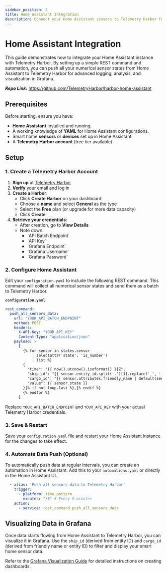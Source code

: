 ```yaml
---
sidebar_position: 2
title: Home Assistant Integration
description: Connect your Home Assistant sensors to Telemetry Harbor for advanced data logging and visualization.
---
```


# Home Assistant Integration

This guide demonstrates how to integrate your Home Assistant instance with Telemetry Harbor. By setting up a simple REST command and automation, you can push all your numerical sensor states from Home Assistant to Telemetry Harbor for advanced logging, analysis, and visualization in Grafana.

**_Repo Link:_** https://github.com/TelemetryHarbor/harbor-home-assistant


## Prerequisites

Before starting, ensure you have:

-   **Home Assistant** installed and running.
-   A working knowledge of **YAML** for Home Assistant configurations.
-   Smart home **sensors** or **devices** set up in Home Assistant.
-   A **Telemetry Harbor account** (free tier available).

## Setup

### 1. Create a Telemetry Harbor Account

1.  **Sign up** at [Telemetry Harbor](https://telemetryharbor.com/)
2.  **Verify** your email and log in
3.  **Create a Harbor**:
    -   Click **Create Harbor** on your dashboard
    -   Choose a **name** and select **General** as the type
    -   Select the **Free** plan (or upgrade for more data capacity)
    -   Click **Create**
4.  **Retrieve your credentials**:
    -   After creation, go to **View Details**
    -   Note down:
        -   \`API Batch Endpoint\`
        -   \`API Key\`
        -   \`Grafana Endpoint\`
        -   \`Grafana Username\`
        -   \`Grafana Password\`

### 2. Configure Home Assistant

Edit your `configuration.yaml` to include the following REST command. This command will collect all numerical sensor states and send them as a batch to Telemetry Harbor.

**`configuration.yaml`**
```yaml
rest_command:
  push_all_sensors_data:
    url: "YOUR_API_BATCH_ENDPOINT"
    method: POST
    headers:
      X-API-Key: "YOUR_API_KEY"
      Content-Type: "application/json"
    payload: >
      [
        {% for sensor in states.sensor
            | selectattr('state', 'is_number')
            | list %}
        {
          "time": "{{ now().utcnow().isoformat() }}Z",
          "ship_id": "{{ sensor.entity_id.split('.')[1].replace('_', ' ').title() }}",
          "cargo_id": "{{ sensor.attributes.friendly_name | default(sensor.entity_id.split('.')[-1].replace('_', ' ').title()) }}",
          "value": {{ sensor.state }}
        }{% if not loop.last %},{% endif %}
        {% endfor %}
      ]
```

Replace `YOUR_API_BATCH_ENDPOINT` and `YOUR_API_KEY` with your actual Telemetry Harbor credentials.

### 3. Save & Restart

Save your `configuration.yaml` file and restart your Home Assistant instance for the changes to take effect.

### 4. Automate Data Push (Optional)

To automatically push data at regular intervals, you can create an automation in Home Assistant. Add this to your `automations.yaml` or directly in the Home Assistant UI.

```yaml
  - alias: 'Push all sensors data to Telemetry Harbor'
    trigger:
      - platform: time_pattern
        minutes: "/5" # Every 5 minutes
    action:
      - service: rest_command.push_all_sensors_data
```

## Visualizing Data in Grafana

Once data starts flowing from Home Assistant to Telemetry Harbor, you can visualize it in Grafana. Use the `ship_id` (derived from entity ID) and `cargo_id` (derived from friendly name or entity ID) to filter and display your smart home sensor data.

Refer to the [Grafana Visualization Guide](../visualization/grafana.md) for detailed instructions on creating dashboards.
